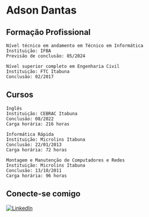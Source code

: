 # Adson Dantas

## Formação Profissional
    Nível técnico em andamento em Técnico em Informática
    Instituição: IFBA
    Previsão de conclusão: 05/2024

    Nível superior completo em Engenharia Civil
    Instituição: FTC Itabuna
    Conclusão: 02/2017

## Cursos

    Inglês
    Instituição: CEBRAC Itabuna
    Conclusão: 08/2022
    Carga horária: 216 horas

    Informática Rápida
    Instituição: Microlins Itabuna
    Conclusão: 22/01/2013
    Carga horária: 72 horas

    Montagem e Manutenção de Computadores e Redes
    Instituição: Microlins Itabuna
    Conclusão: 13/10/2011
    Carga horária: 96 horas

## Conecte-se comigo
[![LinkedIn](https://img.shields.io/badge/LinkedIn-000?style=for-the-badge&logo=linkedin&logoColor=0E76A8)](https://www.linkedin.com/in/adson-dantas-santos-silva-8838a5167/)

